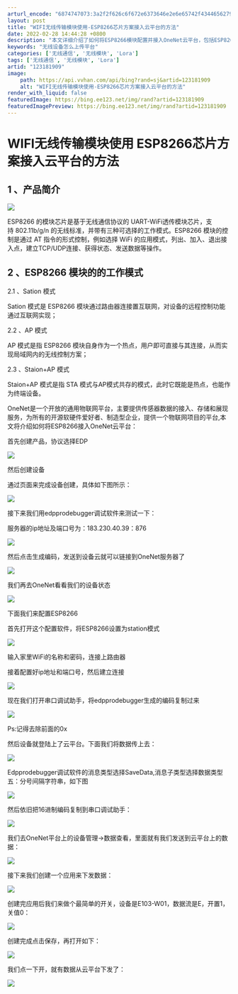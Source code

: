 ```yaml
---
arturl_encode: "6874747073:3a2f2f626c6f672e6373646e2e6e65742f434465627974652f:61727469636c652f64657461696c732f313233313831393039"
layout: post
title: "WIFI无线传输模块使用-ESP8266芯片方案接入云平台的方法"
date: 2022-02-28 14:44:28 +0800
description: "本文详细介绍了如何将ESP8266模块配置并接入OneNet云平台，包括ESP8266的Statio"
keywords: "无线设备怎么上传平台"
categories: ['无线通信', '无线模块', 'Lora']
tags: ['无线通信', '无线模块', 'Lora']
artid: "123181909"
image:
    path: https://api.vvhan.com/api/bing?rand=sj&artid=123181909
    alt: "WIFI无线传输模块使用-ESP8266芯片方案接入云平台的方法"
render_with_liquid: false
featuredImage: https://bing.ee123.net/img/rand?artid=123181909
featuredImagePreview: https://bing.ee123.net/img/rand?artid=123181909
---
```


# WIFI无线传输模块使用 ESP8266芯片方案接入云平台的方法

## 1 、产品简介

![](https://i-blog.csdnimg.cn/blog_migrate/4dc177da7d0ccff0661f7ded64f71de4.png)

ESP8266 的模块芯片是基于无线通信协议的 UART-WiFi透传模块芯片，支持 802.11b/g/n 的无线标准，并带有三种可选择的工作模式。ESP8266 模块的控制是通过 AT 指令的形式控制，例如选择 WiFi 的应用模式，列出、加入、退出接入点，建立TCP/UDP连接、获得状态、发送数据等操作。

## 2 、ESP8266 模块的的工作模式

2.1
、Sation 模式

Sation 模式是 ESP8266 模块通过路由器连接置互联网，对设备的远程控制功能通过互联网实现；

2.2
、AP 模式

AP 模式是指 ESP8266 模块自身作为一个热点，用户即可直接与其连接，从而实现局域网内的无线控制方案；

2.3
、Staion+AP 模式

Staion+AP 模式是指 STA 模式与AP模式共存的模式，此时它既能是热点，也能作为终端设备。

OneNet是一个开放的通用物联网平台，主要提供传感器数据的接入、存储和展现服务，为所有的开源软硬件爱好者、制造型企业，提供一个物联网项目的平台,本文将介绍如何将ESP8266接入OneNet云平台：

首先创建产品，协议选择EDP

![](https://i-blog.csdnimg.cn/blog_migrate/9d6190d0ae2626aed54080380f470747.png)

然后创建设备

通过页面来完成设备创建，具体如下图所示：

![](https://i-blog.csdnimg.cn/blog_migrate/d8ee638e4b9c40d9ce1670954a81e6cf.png)

接下来我们用edpprodebugger调试软件来测试一下：

服务器的ip地址及端口号为：183.230.40.39：876

![](https://i-blog.csdnimg.cn/blog_migrate/0fd61b332214db409a077f99c3ed5e32.png)

然后点击生成编码，发送到设备云就可以链接到OneNet服务器了

![](https://i-blog.csdnimg.cn/blog_migrate/d1c69bd3aab43f758b4d6b4ccd3f1fd4.png)

我们再去OneNet看看我们的设备状态

![](https://i-blog.csdnimg.cn/blog_migrate/1713e78a078aced6e04e72772423b636.png)

下面我们来配置ESP8266

首先打开这个配置软件，将ESP8266设置为station模式

![](https://i-blog.csdnimg.cn/blog_migrate/577b7eb549723c3533324d7bdbe70d25.png)

输入家里WiFi的名称和密码，连接上路由器

接着配置好ip地址和端口号，然后建立连接

![](https://i-blog.csdnimg.cn/blog_migrate/3a505326fa20570dc9f87c3b4ad8da70.png)

现在我们打开串口调试助手，将edpprodebugger生成的编码复制过来

![](https://i-blog.csdnimg.cn/blog_migrate/f7567fc05e776b1d96bce7bb53df4a46.png)

Ps:记得去除前面的0x

然后设备就登陆上了云平台。下面我们将数据传上去：

![](https://i-blog.csdnimg.cn/blog_migrate/2f65e5b93ed4c1f5ad95b4eb8c79e909.png)

Edpprodebugger调试软件的消息类型选择SaveData,消息子类型选择数据类型五：分号间隔字符串，如下图

![](https://i-blog.csdnimg.cn/blog_migrate/651b03799104446c0586b05b69f6c4eb.png)

然后依旧把16进制编码复制到串口调试助手：

![](https://i-blog.csdnimg.cn/blog_migrate/c1ca9cb97789729e16c985b8ae7af334.png)

我们去OneNet平台上的设备管理->数据查看，里面就有我们发送到云平台上的数据：

![](https://i-blog.csdnimg.cn/blog_migrate/8ef9cfa2e3654642dc509e8e942111ee.png)

接下来我们创建一个应用来下发数据：

![](https://i-blog.csdnimg.cn/blog_migrate/938763d5fe4720229c59a8d4868df014.png)

创建完应用后我们来做个最简单的开关，设备是E103-W01，数据流是E，开置1，关值0：

![](https://i-blog.csdnimg.cn/blog_migrate/922924b41ddc7da73b6ad755fe269fdb.png)

创建完成点击保存，再打开如下：

![](https://i-blog.csdnimg.cn/blog_migrate/362c6d8e6db8c654d3bc63ab41cbef59.png)

我们点一下开，就有数据从云平台下发了：

![](https://i-blog.csdnimg.cn/blog_migrate/cdfb99c1224acd59384560e59f951056.png)